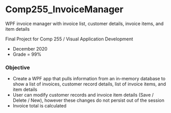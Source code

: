# Comp255_InvoiceManager
WPF invoice manager with invoice list, customer details, invoice items, and item details

Final Project for Comp 255 / Visual Application Development
* December 2020
* Grade = 99%

### Objective
* Create a WPF app that pulls information from an in-memory database to show a list of invoices, customer record details, list of invoice items, and item details
* User can modify customer records and invoice item details (Save / Delete / New), however these changes do not persist out of the session
* Invoice total is calculated

